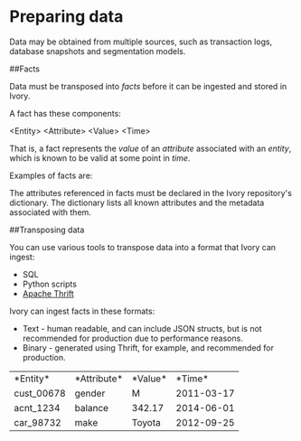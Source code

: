 # Preparing data
Data may be obtained from multiple sources, such as transaction logs, database snapshots and segmentation models.

##Facts

Data must be transposed into _facts_ before it can be ingested and stored in Ivory.

A fact has these components:

&lt;Entity&gt; &lt;Attribute&gt; &lt;Value&gt; &lt;Time&gt;

That is, a fact represents the _value_ of an _attribute_ associated with an _entity_, which is known to be valid at some point in _time_.

Examples of facts are:

<table>
    <tr><td>*Entity*</td><td>*Attribute*</td><td>*Value*</td><td>*Time*</td></tr>
    <tr><td>cust_00678</td><td>gender</td><td>M</td><td>2011-03-17</td></tr>
    <tr><td>acnt_1234</td><td>balance</td><td>342.17</td><td>2014-06-01</td></tr>
    <tr><td>car_98732</td><td>make</td><td>Toyota</td><td>2012-09-25</td></tr>

The attributes referenced in facts must be declared in the Ivory repository's dictionary. The dictionary lists all known attributes and the metadata associated with them.

##Transposing data

You can use various tools to transpose data into a format that Ivory can ingest:

* SQL
* Python scripts
* [Apache Thrift](https://thrift.apache.org/)

Ivory can ingest facts in these formats:

* Text - human readable, and can include JSON structs, but is not recommended for production due to performance reasons.
* Binary - generated using Thrift, for example, and recommended for production.

